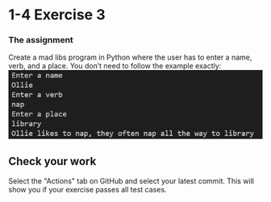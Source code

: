 # 1-4 Exercise 3

### The assignment
Create a mad libs program in Python where the user has to enter a name, verb, and a place. You don’t need to follow the example exactly:
![](ics2OU1S4E3.png)

## Check your work
Select the "Actions" tab on GitHub and select your latest commit. This will show you if your exercise passes all test cases.
